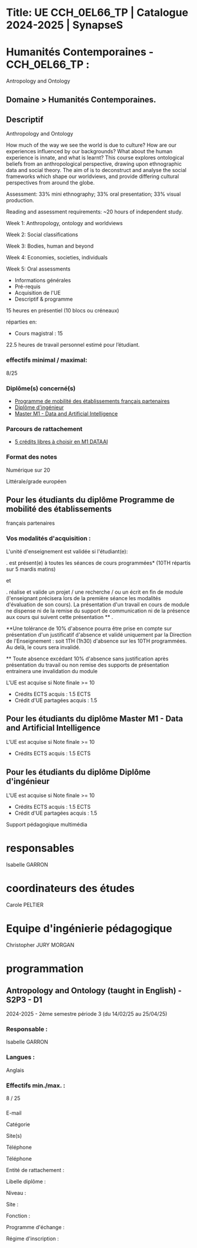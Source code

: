 # Title: UE CCH_0EL66_TP | Catalogue 2024-2025 | SynapseS

#  [ ](/catalogue/2024-2025) Humanités Contemporaines \- CCH_0EL66_TP :
Antropology and Ontology

## Domaine > Humanités Contemporaines.

## Descriptif

Anthropology and Ontology  

How much of the way we see the world is due to culture? How are our
experiences influenced by our backgrounds? What about the human experience is
innate, and what is learnt? This course explores ontological beliefs from an
anthropological perspective, drawing upon ethnographic data and social theory.
The aim of is to deconstruct and analyse the social frameworks which shape our
worldviews, and provide differing cultural perspectives from around the globe.

Assessment: 33% mini ethnography; 33% oral presentation; 33% visual
production.  

Reading and assessment requirements: ~20 hours of independent study.

Week 1: Anthropology, ontology and worldviews

Week 2: Social classifications

Week 3: Bodies, human and beyond

Week 4: Economies, societies, individuals

Week 5: Oral assessments

  * Informations générales
  * Pré-requis
  * Acquisition de l'UE
  * Descriptif & programme

15 heures en présentiel (10 blocs ou créneaux)

réparties en:

  * Cours magistral : 15

22.5 heures de travail personnel estimé pour l’étudiant.

### effectifs minimal / maximal:

8/25

### Diplôme(s) concerné(s)

  * [Programme de mobilité des établissements français partenaires](/catalogue/2024-2025/diplome/2063/PEF-programme-de-mobilite-des-etablissements-francais-partenaires)
  * [Diplôme d'ingénieur](/catalogue/2024-2025/diplome/4/ING-diplome-d-ingenieur)
  * [Master M1 - Data and Artificial Intelligence](/catalogue/2024-2025/diplome/2490/M1DATAAI-master-m1-data-and-artificial-intelligence)

### Parcours de rattachement

  * [5 crédits libres à choisir en M1 DATAAI](/catalogue/2024-2025/parcours/4660/CREDITS-LIBRES-M1-DATAAI-5-credits-libres-a-choisir-en-m1-dataai)

### Format des notes

Numérique sur 20

Littérale/grade européen

## Pour les étudiants du diplôme Programme de mobilité des établissements
français partenaires

### Vos modalités d'acquisition :

L'unité d'enseignement est validée si l'étudiant(e):

. est présent(e) à toutes les séances de cours programmées* (10TH répartis sur
5 mardis matins)

et

. réalise et valide un projet / une recherche / ou un écrit en fin de module
(l'enseignant précisera lors de la première séance les modalités d'évaluation
de son cours). La présentation d'un travail en cours de module ne dispense ni
de la remise du support de communication ni de la présence aux cours qui
suivent cette présentation ** .

**Une tolérance de 10% d'absence pourra être prise en compte sur présentation
d'un justificatif d'absence et validé uniquement par la Direction de
l'Enseignement : soit 1TH (1h30) d'absence sur les 10TH programmées. Au delà,
le cours sera invalidé.

** Toute absence excédant 10% d'absence sans justification après présentation
du travail ou non remise des supports de présentation entrainera une
invalidation du module

L'UE est acquise si Note finale >= 10

  * Crédits ECTS acquis : 1.5 ECTS
  * Crédit d'UE partagées acquis : 1.5

## Pour les étudiants du diplôme Master M1 - Data and Artificial Intelligence

L'UE est acquise si Note finale >= 10

  * Crédits ECTS acquis : 1.5 ECTS

## Pour les étudiants du diplôme Diplôme d'ingénieur

L'UE est acquise si Note finale >= 10

  * Crédits ECTS acquis : 1.5 ECTS
  * Crédit d'UE partagées acquis : 1.5

Support pédagogique multimédia

# responsables

Isabelle GARRON

# coordinateurs des études

Carole PELTIER

# Equipe d'ingénierie pédagogique

Christopher JURY MORGAN

# programmation

## Antropology and Ontology (taught in English) - S2P3 - D1

2024-2025 - 2ème semestre période 3 (du 14/02/25 au 25/04/25)

### Responsable :

Isabelle GARRON

### Langues :

Anglais

### Effectifs min./max. :

8 / 25

###

E-mail

Catégorie

Site(s)

Téléphone

Téléphone

Entité de rattachement :

Libelle diplôme :

Niveau :

Site :

Fonction :

Programme d'échange :

Régime d'inscription :

